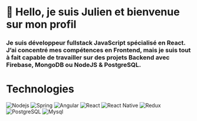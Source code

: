 # 👋 Hello, je suis Julien et bienvenue sur mon profil

### Je suis développeur fullstack JavaScript spécialisé en React. J’ai concentré mes compétences en Frontend, mais je suis tout à fait capable de travailler sur des projets Backend avec Firebase, MongoDB ou NodeJS & PostgreSQL.
# Technologies
![Nodejs](https://img.shields.io/badge/Node.js-43853D?style=for-the-badge&logo=node.js&logoColor=white)
![Spring](https://img.shields.io/badge/Spring-6DB33F?style=for-the-badge&logo=spring&logoColor=white)
![Angular](https://img.shields.io/badge/Angular-DD0031?style=for-the-badge&logo=angular&logoColor=white)
![React](https://img.shields.io/badge/React-20232A?style=for-the-badge&logo=react&logoColor=61DAFB)
![React Native](https://img.shields.io/badge/React_Native-20232A?style=for-the-badge&logo=react&logoColor=61DAFB)
![Redux](https://img.shields.io/badge/Redux-593D88?style=for-the-badge&logo=redux&logoColor=white)
![PostgreSQL](https://img.shields.io/badge/PostgreSQL-316192?style=for-the-badge&logo=postgresql&logoColor=white)
![Mysql](https://img.shields.io/badge/MySQL-00000F?style=for-the-badge&logo=mysql&logoColor=white)



<!---
JulienMulle/JulienMulle is a ✨ special ✨ repository because its `README.md` (this file) appears on your GitHub profile.
You can click the Preview link to take a look at your changes.
--->

